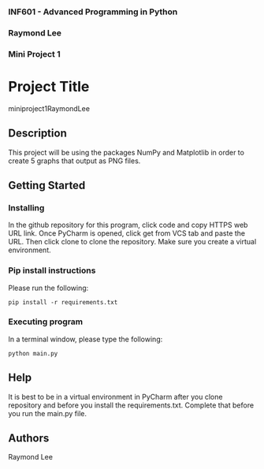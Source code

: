 ### INF601 - Advanced Programming in Python
### Raymond Lee
### Mini Project 1


# Project Title

miniproject1RaymondLee

## Description

This project will be using the packages NumPy and Matplotlib in order to create 5 
graphs that output as PNG files.

## Getting Started

### Installing
In the github repository for this program, click code and copy HTTPS web URL link.
Once PyCharm is opened, click get from VCS tab and paste the URL. Then click clone
to clone the repository. Make sure you create a virtual environment.


### Pip install instructions

Please run the following:
```
pip install -r requirements.txt
```


### Executing program

In a terminal window, please type the following:
```
python main.py
```

## Help

It is best to be in a virtual environment in PyCharm after you clone repository and
before you install the requirements.txt. Complete that before you run the main.py file.

## Authors

Raymond Lee


